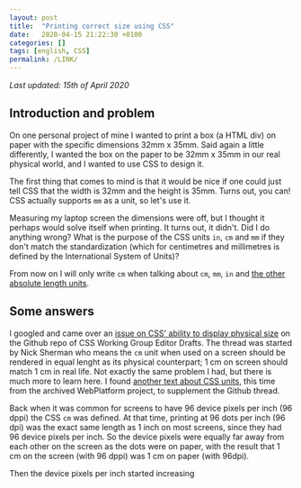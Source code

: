 ```yaml
---
layout: post
title:  "Printing correct size using CSS"
date:   2020-04-15 21:22:30 +0100
categories: []
tags: [english, CSS]
permalink: /LINK/
---
```


_Last updated: 15th of April 2020_

## Introduction and problem

On one personal project of mine I wanted to print a box (a HTML div) on paper with the specific dimensions 32mm x 35mm. Said again a little differently, I wanted the box on the paper to be 32mm x 35mm in our real physical world, and I wanted to use CSS to design it.

The first thing that comes to mind is that it would be nice if one could just tell CSS that the width is 32mm and the height is 35mm. Turns out, you can! CSS actually supports `mm` as a unit, so let's use it.

Measuring my laptop screen the dimensions were off, but I thought it perhaps would solve itself when printing. It turns out, it didn't. Did I do anything wrong? What is the purpose of the CSS units `in`, `cm` and `mm` if they don't match the standardization (which for centimetres and millimetres is defined by the International System of Units)?

From now on I will only write `cm` when talking about `cm`, `mm`, `in` and [the other absolute length units](https://www.w3.org/TR/css3-values/#absolute-lengths).

## Some answers

I googled and came over an [issue on CSS' ability to display physical size](https://github.com/w3c/csswg-drafts/issues/614) on the Github repo of CSS Working Group Editor Drafts. The thread was started by Nick Sherman who means the `cm` unit when used on a screen should be rendered in equal lenght as its physical counterpart; 1 cm on screen should match 1 cm in real life. Not exactly the same problem I had, but there is much more to learn here. I found [another text about CSS units](https://webplatform.github.io/docs/tutorials/understanding-css-units/), this time from the archived WebPlatform project, to supplement the Github thread.

Back when it was common for screens to have 96 device pixels per inch (96 dppi) the CSS `cm` was defined. At that time, printing at 96 dots per inch (96 dpi) was the exact same length as 1 inch on most screens, since they had 96 device pixels per inch. So the device pixels were equally far away from each other on the screen as the dots were on paper, with the result that 1 cm on the screen (with 96 dppi) was 1 cm on paper (with 96dpi).

Then the device pixels per inch started increasing
